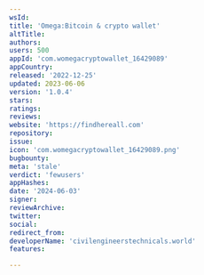 ```yaml
---
wsId: 
title: 'Omega:Bitcoin & crypto wallet'
altTitle: 
authors: 
users: 500
appId: 'com.womegacryptowallet_16429089'
appCountry: 
released: '2022-12-25'
updated: 2023-06-06
version: '1.0.4'
stars: 
ratings: 
reviews: 
website: 'https://findhereall.com'
repository: 
issue: 
icon: 'com.womegacryptowallet_16429089.png'
bugbounty: 
meta: 'stale'
verdict: 'fewusers'
appHashes: 
date: '2024-06-03'
signer: 
reviewArchive: 
twitter: 
social: 
redirect_from: 
developerName: 'civilengineerstechnicals.world'
features: 

---
```


